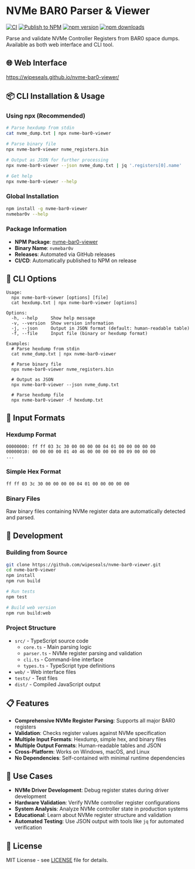 # NVMe BAR0 Parser & Viewer

[![CI](https://github.com/wipeseals/nvme-bar0-viewer/actions/workflows/ci.yml/badge.svg)](https://github.com/wipeseals/nvme-bar0-viewer/actions/workflows/ci.yml)
[![Publish to NPM](https://github.com/wipeseals/nvme-bar0-viewer/actions/workflows/publish.yml/badge.svg)](https://github.com/wipeseals/nvme-bar0-viewer/actions/workflows/publish.yml)
[![npm version](https://badge.fury.io/js/nvme-bar0-viewer.svg)](https://badge.fury.io/js/nvme-bar0-viewer)
[![npm downloads](https://img.shields.io/npm/dm/nvme-bar0-viewer.svg)](https://www.npmjs.com/package/nvme-bar0-viewer)

Parse and validate NVMe Controller Registers from BAR0 space dumps. Available as both web interface and CLI tool.

## 🌐 Web Interface

<https://wipeseals.github.io/nvme-bar0-viewer/>

## 📦 CLI Installation & Usage

### Using npx (Recommended)

```bash
# Parse hexdump from stdin
cat nvme_dump.txt | npx nvme-bar0-viewer

# Parse binary file
npx nvme-bar0-viewer nvme_registers.bin

# Output as JSON for further processing
npx nvme-bar0-viewer --json nvme_dump.txt | jq '.registers[0].name'

# Get help
npx nvme-bar0-viewer --help
```

### Global Installation

```bash
npm install -g nvme-bar0-viewer
nvmebar0v --help
```

### Package Information

- **NPM Package**: [nvme-bar0-viewer](https://www.npmjs.com/package/nvme-bar0-viewer)
- **Binary Name**: `nvmebar0v`
- **Releases**: Automated via GitHub releases
- **CI/CD**: Automatically published to NPM on release

## 📖 CLI Options

```
Usage:
  npx nvme-bar0-viewer [options] [file]
  cat hexdump.txt | npx nvme-bar0-viewer [options]

Options:
  -h, --help     Show help message
  -v, --version  Show version information
  -j, --json     Output in JSON format (default: human-readable table)
  -f, --file     Input file (binary or hexdump format)

Examples:
  # Parse hexdump from stdin
  cat nvme_dump.txt | npx nvme-bar0-viewer
  
  # Parse binary file
  npx nvme-bar0-viewer nvme_registers.bin
  
  # Output as JSON
  npx nvme-bar0-viewer --json nvme_dump.txt
  
  # Parse hexdump file
  npx nvme-bar0-viewer -f hexdump.txt
```

## 📝 Input Formats

### Hexdump Format
```
00000000: ff ff 03 3c 30 00 00 00 00 04 01 00 00 00 00 00
00000010: 00 00 00 00 01 40 46 00 00 00 00 00 09 00 00 00
...
```

### Simple Hex Format
```
ff ff 03 3c 30 00 00 00 00 04 01 00 00 00 00 00
```

### Binary Files
Raw binary files containing NVMe register data are automatically detected and parsed.

## 🔧 Development

### Building from Source

```bash
git clone https://github.com/wipeseals/nvme-bar0-viewer.git
cd nvme-bar0-viewer
npm install
npm run build

# Run tests
npm test

# Build web version
npm run build:web
```

### Project Structure

- `src/` - TypeScript source code
  - `core.ts` - Main parsing logic
  - `parser.ts` - NVMe register parsing and validation
  - `cli.ts` - Command-line interface
  - `types.ts` - TypeScript type definitions
- `web/` - Web interface files
- `tests/` - Test files
- `dist/` - Compiled JavaScript output

## 📋 Features

- **Comprehensive NVMe Register Parsing**: Supports all major BAR0 registers
- **Validation**: Checks register values against NVMe specification
- **Multiple Input Formats**: Hexdump, simple hex, and binary files
- **Multiple Output Formats**: Human-readable tables and JSON
- **Cross-Platform**: Works on Windows, macOS, and Linux
- **No Dependencies**: Self-contained with minimal runtime dependencies

## 🚀 Use Cases

- **NVMe Driver Development**: Debug register states during driver development
- **Hardware Validation**: Verify NVMe controller register configurations
- **System Analysis**: Analyze NVMe controller state in production systems
- **Educational**: Learn about NVMe register structure and validation
- **Automated Testing**: Use JSON output with tools like `jq` for automated verification

## 📄 License

MIT License - see [LICENSE](LICENSE) file for details.
